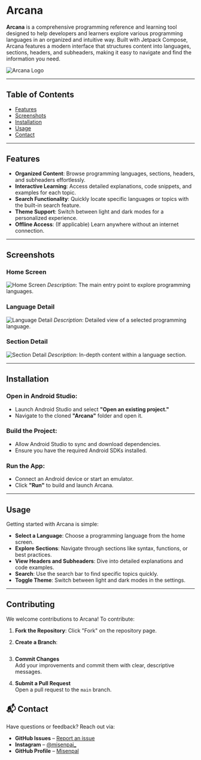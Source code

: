 # Arcana

**Arcana** is a comprehensive programming reference and learning tool designed to help developers and learners explore various programming languages in an organized and intuitive way. Built with Jetpack Compose, Arcana features a modern interface that structures content into languages, sections, headers, and subheaders, making it easy to navigate and find the information you need.

![Arcana Logo](https://iili.io/3Y2H842.jpg)

---

## Table of Contents
- [Features](#features)
- [Screenshots](#screenshots)
- [Installation](#installation)
- [Usage](#usage)
- [Contact](#contact)

---

## Features
- **Organized Content**: Browse programming languages, sections, headers, and subheaders effortlessly.
- **Interactive Learning**: Access detailed explanations, code snippets, and examples for each topic.
- **Search Functionality**: Quickly locate specific languages or topics with the built-in search feature.
- **Theme Support**: Switch between light and dark modes for a personalized experience.
- **Offline Access**: (If applicable) Learn anywhere without an internet connection.

---

## Screenshots

### Home Screen
![Home Screen](https://iili.io/3Y23FGj.png)
*Description*: The main entry point to explore programming languages.

### Language Detail
![Language Detail](https://iili.io/3Y225k7.md.png)
*Description*: Detailed view of a selected programming language.

### Section Detail
![Section Detail](https://iili.io/3Y2dhWG.png)
*Description*: In-depth content within a language section.

---

## Installation

### Open in Android Studio:
- Launch Android Studio and select **"Open an existing project."**
- Navigate to the cloned **"Arcana"** folder and open it.

### Build the Project:
- Allow Android Studio to sync and download dependencies.
- Ensure you have the required Android SDKs installed.

### Run the App:
- Connect an Android device or start an emulator.
- Click **"Run"** to build and launch Arcana.

---

## Usage

Getting started with Arcana is simple:
- **Select a Language**: Choose a programming language from the home screen.
- **Explore Sections**: Navigate through sections like syntax, functions, or best practices.
- **View Headers and Subheaders**: Dive into detailed explanations and code examples.
- **Search**: Use the search bar to find specific topics quickly.
- **Toggle Theme**: Switch between light and dark modes in the settings.

---

## Contributing

We welcome contributions to Arcana! To contribute:

1. **Fork the Repository**: Click "Fork" on the repository page.
2. **Create a Branch**: 
   ```bash
3. **Commit Changes**  
   Add your improvements and commit them with clear, descriptive messages.

4. **Submit a Pull Request**  
   Open a pull request to the `main` branch.

## 📬 Contact

Have questions or feedback? Reach out via:

- **GitHub Issues** – [Report an issue](../../issues)
- **Instagram** – [@misenpai_](https://instagram.com/misenpai_)
- **GitHub Profile** – [Misenpal](https://github.com/Misenpal)
